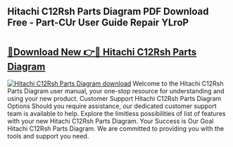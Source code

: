 ## Hitachi C12Rsh Parts Diagram PDF Download Free - Part-CUr User Guide Repair YLroP

# <h2><a href="http://dfltqa.blite.top/?on=Hitachi+C12Rsh+Parts+Diagram">🔗Download New 👉🔴 Hitachi C12Rsh Parts Diagram</a></h2>

[![Hitachi C12Rsh Parts Diagram download](https://i.imgur.com/lujVjoI.png)](http://dfltqa.blite.top/?on=Hitachi+C12Rsh+Parts+Diagram)
Welcome to the Hitachi C12Rsh Parts Diagram user manual, your one-stop resource for understanding and using your new product. Customer Support Hitachi C12Rsh Parts Diagram Options Should you require assistance, our dedicated customer support team is available to help. Explore the limitless possibilities of list of features with your new Hitachi C12Rsh Parts Diagram. Your Success is Our Goal Hitachi C12Rsh Parts Diagram. We are committed to providing you with the tools and support you need.

